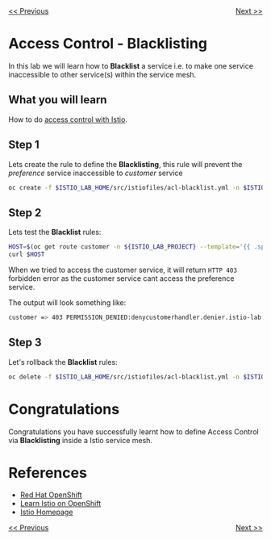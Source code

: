 <div>
 <div style="float: left"><a href="./06-whitelisting.md"><span>&lt;&lt;&nbsp;Previous</span></a></div>
<div style="float: right"><a href="./08-extra-credit.md"><span>Next&nbsp;&gt;&gt;</span></a></div>
<div>
<br/>

# Access Control - Blacklisting

In this lab we will learn how to **Blacklist** a service i.e. to make one service inaccessible to other service(s) within the service mesh.

## What you will learn

How to do [access control with Istio](https://istio.io/docs/tasks/security/secure-access-control.html).

## Step 1

Lets create the rule to define the **Blacklisting**,  this rule will prevent the _preference_ service inaccessible to _customer_ service 

```sh
oc create -f $ISTIO_LAB_HOME/src/istiofiles/acl-blacklist.yml -n $ISTIO_LAB_PROJECT
```
## Step 2

Lets test the **Blacklist** rules:

```sh
HOST=$(oc get route customer -n ${ISTIO_LAB_PROJECT} --template='{{ .spec.host }}')
curl $HOST
```

When we tried to access the customer service, it will return `HTTP 403` forbidden error as the customer service cant access the preference service.   

The output will look something like:

```sh 
customer => 403 PERMISSION_DENIED:denycustomerhandler.denier.istio-lab:Not allowed
```

## Step 3

Let's rollback the **Blacklist** rules:

```sh
oc delete -f $ISTIO_LAB_HOME/src/istiofiles/acl-blacklist.yml -n $ISTIO_LAB_PROJECT
``` 

# Congratulations

Congratulations you have successfully learnt how to define Access Control via **Blacklisting** inside a Istio service mesh.

# References

* [Red Hat OpenShift](https://openshift.com)
* [Learn Istio on OpenShift](https://learn.openshift.com/servicemesh)
* [Istio Homepage](https://istio.io)

<div>
 <div style="float: left"><a href="./06-whitelisting.md"><span>&lt;&lt;&nbsp;Previous</span></a></div>
<div style="float: right"><a href="./08-extra-credit.md"><span>Next&nbsp;&gt;&gt;</span></a></div>
<div>